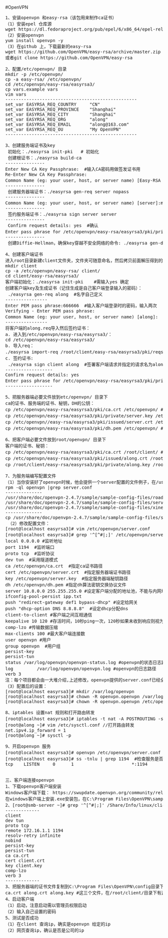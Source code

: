 ﻿#OpenVPN
<pre>
1、安装openvpn 和easy-rsa（该包用来制作ca证书）
（1）安装epel 仓库源
wget https://dl.fedoraproject.org/pub/epel/6/x86_64/epel-release-6-8.noarch.rpm
（2）安装openvpn
yum install openvpn -y
（3）在github 上，下载最新的easy-rsa
wget https://github.com/OpenVPN/easy-rsa/archive/master.zip
或者git clone https://github.com/OpenVPN/easy-rsa

2、配置/etc/openvpn/ 目录
mkdir -p /etc/openvpn/
cp -a easy-rsa/ /etc/openvpn/
cd /etc/openvpn/easy-rsa/easyrsa3/
cp vars.example vars
vim vars
--------------------------------------------------
set_var EASYRSA_REQ_COUNTRY     "CN"
set_var EASYRSA_REQ_PROVINCE    "Shanghai"
set_var EASYRSA_REQ_CITY        "Shanghai"
set_var EASYRSA_REQ_ORG         "along"
set_var EASYRSA_REQ_EMAIL       "along@163.com"
set_var EASYRSA_REQ_OU          "My OpenVPN"
--------------------------------------------------

3、创建服务端证书及key
 初始化：./easyrsa init-pki   # 初始化
 创建根证书：./easyrsa build-ca  
---------------
Enter New CA Key Passphrase:  #输入CA密码用做签发证书用
Re-Enter New CA Key Passphrase:
Common Name (eg: your user, host, or server name) [Easy-RSA CA]:myopenvpn.com  #设定通用名
---------------
 创建服务器端证书：./easyrsa gen-req server nopass
---------------
Common Name (eg: your user, host, or server name) [server]:myopenssl.com  #设定通用名，不要跟前面一样
---------------
 签约服务端证书：./easyrsa sign server server
---------------
 Confirm request details: yes  #确认
Enter pass phrase for /etc/openvpn/easy-rsa/easyrsa3/pki/private/ca.key:  #提供我们当时创建CA时候的密码。如果你忘记了密码，那你就重头开始再来一次吧
---------------
 创建Diffie-Hellman，确保key穿越不安全网络的命令: ./easyrsa gen-dh

4、创建客户端证书
进入root目录新建client文件夹，文件夹可随意命名，然后拷贝前面解压得到的easy-ras文件夹到client文件夹,进入下列目录：
mkdir client
cp -a /etc/openvpn/easy-rsa/ client/
cd client/easy-rsa/easyrsa3/
客户端初始化：./easyrsa init-pki    #需输入yes 确定
创建客户端key及生成证书（记住生成是自己客户端登录输入的密码）：
 ./easyrsa gen-req along  #名字自己定义
----------------
Enter PEM pass phrase:666666  #输入客户端登录时的密码，输入两次
Verifying - Enter PEM pass phrase:
Common Name (eg: your user, host, or server name) [along]:  #输入通用名，默认为along，前面设置过
----------------
将客户端的along.req导入然后签约证书：
a. 进入到/etc/openvpn/easy-rsa/easyrsa3/：
cd /etc/openvpn/easy-rsa/easyrsa3/
b. 导入req：
./easyrsa import-req /root/client/easy-rsa/easyrsa3/pki/reqs/along.req along #ca导入客户端请求并命名为along
c. 签约证书:
 ./easyrsa sign client along  #签署客户端请求并指定的请求名为along//这里生成client所以必须为client，along要与之前导入名字一致
------------------
Confirm request details: yes
Enter pass phrase for /etc/openvpn/easy-rsa/easyrsa3/pki/private/ca.key:jackli  #输入ca的密码
------------------

5、把服务器端必要文件放到etc/openvpn/ 目录下
ca的证书、服务端的证书、秘钥，DH的公钥：
cp /etc/openvpn/easy-rsa/easyrsa3/pki/ca.crt /etc/openvpn/ #把ca的证书放到/etc/openvpn/目录下
cp /etc/openvpn/easy-rsa/easyrsa3/pki/private/server.key /etc/openvpn/ #把服务器的私钥放到/etc/openvpn/目录下
cp /etc/openvpn//easy-rsa/easyrsa3/pki/issued/server.crt /etc/openvpn/ #把服务器的证书放到/etc/openvpn/目录下
cp /etc/openvpn/easy-rsa/easyrsa3/pki/dh.pem /etc/openvpn/ #把dh算法的密钥交换协议文件放到/etc/openvpn目录下

6、把客户端必要文件放到root/openvpn/ 目录下
客户端的证书、秘钥：
cp /etc/openvpn/easy-rsa/easyrsa3/pki/ca.crt /root/client/ #把ca证书放到/root/client/ 目录下
cp /etc/openvpn/easy-rsa/easyrsa3/pki/issued/along.crt /root/client/ #把客户端证书放到/root/client/ 目录下
cp /root/client/easy-rsa/easyrsa3/pki/private/along.key /root/client #把客户端秘钥放到/root/client/ 目录下

7、为服务端编写配置文件
（1）当你安装好了openvpn时候，他会提供一个server配置的文件例子，在/usr/share/doc/openvpn-2.3.2/sample/sample-config-files 下会有一个server.conf文件，我们将这个文件复制到/etc/openvpn：
rpm -ql openvpn |grep server.conf
--------------
/usr/share/doc/openvpn-2.4.7/sample/sample-config-files/roadwarrior-server.conf
/usr/share/doc/openvpn-2.4.7/sample/sample-config-files/server.conf
/usr/share/doc/openvpn-2.4.7/sample/sample-config-files/xinetd-server-config
--------------
cp /usr/share/doc/openvpn-2.4.7/sample/sample-config-files/server.conf /etc/openvpn/ 
 （2）修改配置文件：
[root@localhost easyrsa3]# vim /etc/openvpn/server.conf
[root@localhost easyrsa3]# grep '^[^#|;]' /etc/openvpn/server.conf #编辑后的设置
local 0.0.0.0 #监听地址
port 1194  #监听端口
proto tcp  #监听协议
dev tun  #采用隧道模式
ca /etc/openvpn/ca.crt  #指定ca证书路径
cert /etc/openvpn/server.crt  #指定服务器端证书路径
key /etc/openvpn/server.key  #指定服务器端秘钥路径
dh /etc/openvpn/dh.pem #指定dh算法密钥交换协议文件
server 10.8.0.0 255.255.255.0 #设定客户端分配的地址池，不能与内网地址段一样
ifconfig-pool-persist ipp.txt
push "redirect-gateway def1 bypass-dhcp" #设定给网关
push "dhcp-option DNS 8.8.8.8"  #设定dhcp分配dns
client-to-client #客户端之间互相通信
keepalive 10 120 #存活时间，10秒ping一次，120秒如果未收到响应则视为断线
comp-lzo #传输数据压缩
max-clients 100 #最大客户端连接数
user openvpn #用户
group openvpn  #用户组
persist-key
persist-tun
status /var/log/openvpn/openvpn-status.log #openvpn的状态日志路径
log         /var/log/openvpn/openvpn.log #openvpn的日志路径
verb 3
注：每个项目都会由一大堆介绍,上述修改，openvpn提供的server.conf已经全部提供，我们只需要去掉前面的注释#，然后修改我们自己的有关配置
（3）配置后的设置：
[root@localhost easyrsa3]# mkdir /var/log/openvpn
[root@localhost easyrsa3]# chown -R openvpn.openvpn /var/log/openvpn/
[root@localhost easyrsa3]# chown -R openvpn.openvpn /etc/openvpn/

8、iptables 设置nat 规则和打开路由转发
[root@localhost easyrsa3]# iptables -t nat -A POSTROUTING -s 10.8.0.0/24 -j MASQUERADE #设定防火墙，来自10.8.0.0/24的ip都转换为wan口上的ip
[root@along ~]# vim /etc/sysctl.conf //打开路由转发
net.ipv4.ip_forward = 1
[root@along ~]# sysctl -p

9、开启openvpn 服务
[root@localhost easyrsa3]# openvpn /etc/openvpn/server.conf  & #开启服务
[root@localhost easyrsa3]# ss -tnlu | grep 1194  #检查服务是否启动
tcp    LISTEN     0      1                      *:1194                  *:*


三、客户端连接openvpn
1、下载openvpn客户端安装
Windows客户端下载： https://swupdate.openvpn.org/community/releases/openvpn-install-2.4.7-I603.exe
在windows客户端上安装.exe安装包，在C:\Program Files\OpenVPN\sample-config目录下找到client.ovpn文件，这个是客户端配置文件，在linux下编辑更改
2、[root@smb-server ~]# grep '^[^#|;]' /Share/Info/linux/client.ovpn  #在linux下编辑更改配置如下
-------------
client
dev tun
proto tcp
remote 172.16.1.1 1194
resolv-retry infinite
nobind
persist-key
persist-tun
ca ca.crt
cert client.crt
key client.key
comp-lzo
verb 3
-------------
3、把服务器端的证书文件复制到C:\Program Files\OpenVPN\config目录下
ca.crt along.crt along.key #这三个文件，在/root/client/目录下有这三个文件，并把along.crt和along.key改名为client.crt和client.key，因为你的openvpn客户端配置文件已经注明公私钥名称
4、启动客户端
（1）启动，注意启动需以管理员权限启动
（2）输入自己设置的密码
5、测试是否成功
（1）在client 查询ip，确实是openvpn 给定的ip
（2）网页查询ip，确认是否是公司的ip



</pre>